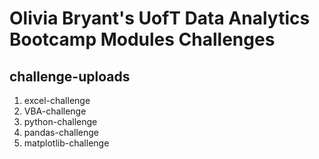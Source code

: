 # Olivia Bryant's UofT Data Analytics Bootcamp Modules Challenges

## challenge-uploads
1. excel-challenge
2. VBA-challenge
3. python-challenge
4. pandas-challenge
5. matplotlib-challenge